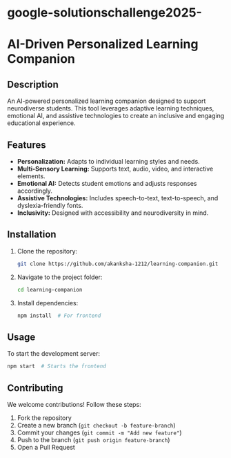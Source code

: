# google-solutionschallenge2025-
# AI-Driven Personalized Learning Companion

## Description
An AI-powered personalized learning companion designed to support neurodiverse students. This tool leverages adaptive learning techniques, emotional AI, and assistive technologies to create an inclusive and engaging educational experience.

## Features
- **Personalization:** Adapts to individual learning styles and needs.
- **Multi-Sensory Learning:** Supports text, audio, video, and interactive elements.
- **Emotional AI:** Detects student emotions and adjusts responses accordingly.
- **Assistive Technologies:** Includes speech-to-text, text-to-speech, and dyslexia-friendly fonts.
- **Inclusivity:** Designed with accessibility and neurodiversity in mind.

## Installation
1. Clone the repository:
   ```sh
   git clone https://github.com/akanksha-1212/learning-companion.git
   ```
2. Navigate to the project folder:
   ```sh
   cd learning-companion
   ```
3. Install dependencies:
   ```sh
   npm install  # For frontend
   ```

## Usage
To start the development server:
```sh
npm start  # Starts the frontend
```

## Contributing
We welcome contributions! Follow these steps:
1. Fork the repository
2. Create a new branch (`git checkout -b feature-branch`)
3. Commit your changes (`git commit -m "Add new feature"`)
4. Push to the branch (`git push origin feature-branch`)
5. Open a Pull Request
